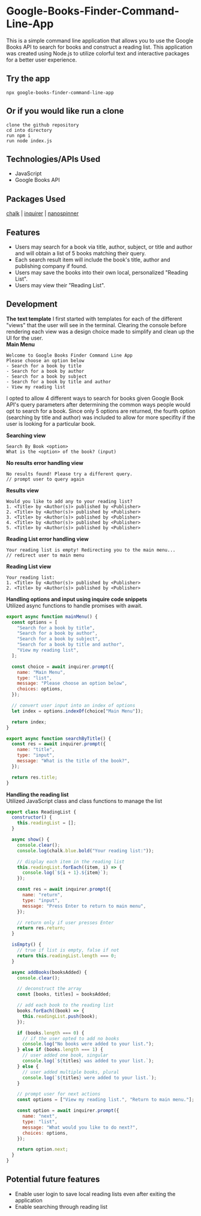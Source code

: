 # Google-Books-Finder-Command-Line-App
This is a simple command line application that allows you to use the Google Books API to search for books and construct a reading list. This application was created using Node.js to utilize colorful text and interactive packages for a better user experience.

## Try the app
```
npx google-books-finder-command-line-app
```

## Or if you would like run a clone
```
clone the github repository
cd into directory
run npm i
run node index.js
```

## Technologies/APIs Used
- JavaScript
- Google Books API

## Packages Used
[chalk](https://github.com/chalk/chalk) | 
[inquirer](https://github.com/SBoudrias/Inquirer.js) |
[nanospinner](https://github.com/usmanyunusov/nanospinner)

## Features
- Users may search for a book via title, author, subject, or title and author and will obtain a list of 5 books matching their query.
- Each search result item will include the book's title, author and publishing company if found.
- Users may save the books into their own local, personalized "Reading List".
- Users may view their "Reading List".

## Development
**The text template**
I first started with templates for each of the different "views" that the user will see in the terminal. Clearing the console before rendering each view was a design choice made to simplify and clean up the UI for the user.
<br>
**Main Menu**
```
Welcome to Google Books Finder Command Line App
Please choose an option below
- Search for a book by title
- Search for a book by author
- Search for a book by subject
- Search for a book by title and author
- View my reading list
```
I opted to allow 4 different ways to search for books given Google Book API's query parameters after determining the common ways people would opt to search for a book. Since only 5 options are returned, the fourth option (searching by title and author) was included to allow for more specifity if the user is looking for a particular book.

**Searching view**
```
Search By Book <option>
What is the <option> of the book? (input)
```

**No results error handling view**
```
No results found! Please try a different query.
// prompt user to query again
``` 

**Results view**
```
Would you like to add any to your reading list?
1. <Title> by <Author(s)> published by <Publisher>
2. <Title> by <Author(s)> published by <Publisher>
3. <Title> by <Author(s)> published by <Publisher>
4. <Title> by <Author(s)> published by <Publisher>
5. <Title> by <Author(s)> published by <Publisher>
```

**Reading List error handling view**
```
Your reading list is empty! Redirecting you to the main menu...
// redirect user to main menu
```

**Reading List view**
```
Your reading list:
1. <Title> by <Author(s)> published by <Publisher>
2. <Title> by <Author(s)> published by <Publisher>
```

**Handling options and input using inquire code snippets**
<br>
Utilized async functions to handle promises with await.

```js
export async function mainMenu() {
  const options = [
    "Search for a book by title",
    "Search for a book by author",
    "Search for a book by subject",
    "Search for a book by title and author",
    "View my reading list",
  ];

  const choice = await inquirer.prompt({
    name: "Main Menu",
    type: "list",
    message: "Please choose an option below",
    choices: options,
  });

  // convert user input into an index of options
  let index = options.indexOf(choice["Main Menu"]);

  return index;
}
```

```js
export async function searchByTitle() {
  const res = await inquirer.prompt({
    name: "title",
    type: "input",
    message: "What is the title of the book?",
  });

  return res.title;
}
```

**Handling the reading list**
<br>
Utilized JavaScript class and class functions to manage the list
```js
export class ReadingList {
  constructor() {
    this.readingList = [];
  }

  async show() {
    console.clear();
    console.log(chalk.blue.bold("Your reading list:"));

    // display each item in the reading list
    this.readingList.forEach((item, i) => {
      console.log(`${i + 1}.${item}`);
    });

    const res = await inquirer.prompt({
      name: "return",
      type: "input",
      message: "Press Enter to return to main menu",
    });

    // return only if user presses Enter
    return res.return;
  }

  isEmpty() {
    // true if list is empty, false if not
    return this.readingList.length === 0;
  }

  async addBooks(booksAdded) {
    console.clear();

    // deconstruct the array
    const [books, titles] = booksAdded;

    // add each book to the reading list
    books.forEach((book) => {
      this.readingList.push(book);
    });

    if (books.length === 0) {
      // if the user opted to add no books
      console.log("No books were added to your list.");
    } else if (books.length === 1) {
      // user added one book, singular
      console.log(`${titles} was added to your list.`);
    } else {
      // user added multiple books, plural
      console.log(`${titles} were added to your list.`);
    }

    // prompt user for next actions
    const options = ["View my reading list.", "Return to main menu."];

    const option = await inquirer.prompt({
      name: "next",
      type: "list",
      message: "What would you like to do next?",
      choices: options,
    });

    return option.next;
  }
}
```

## Potential future features
- Enable user login to save local reading lists even after exiting the application
- Enable searching through reading list
